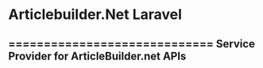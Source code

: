 # Articlebuilder.Net Laravel
=============================
Service Provider for ArticleBuilder.net APIs
-----------------------------------------------
